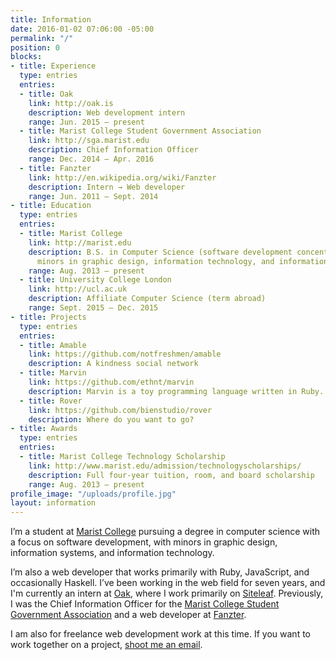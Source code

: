 ```yaml
---
title: Information
date: 2016-01-02 07:06:00 -05:00
permalink: "/"
position: 0
blocks:
- title: Experience
  type: entries
  entries:
  - title: Oak
    link: http://oak.is
    description: Web development intern
    range: Jun. 2015 – present
  - title: Marist College Student Government Association
    link: http://sga.marist.edu
    description: Chief Information Officer
    range: Dec. 2014 – Apr. 2016
  - title: Fanzter
    link: http://en.wikipedia.org/wiki/Fanzter
    description: Intern → Web developer
    range: Jun. 2011 – Sept. 2014
- title: Education
  type: entries
  entries:
  - title: Marist College
    link: http://marist.edu
    description: B.S. in Computer Science (software development concentration), with
      minors in graphic design, information technology, and information systems
    range: Aug. 2013 – present
  - title: University College London
    link: http://ucl.ac.uk
    description: Affiliate Computer Science (term abroad)
    range: Sept. 2015 – Dec. 2015
- title: Projects
  type: entries
  entries:
  - title: Amable
    link: https://github.com/notfreshmen/amable
    description: A kindness social network
  - title: Marvin
    link: https://github.com/ethnt/marvin
    description: Marvin is a toy programming language written in Ruby.
  - title: Rover
    link: https://github.com/bienstudio/rover
    description: Where do you want to go?
- title: Awards
  type: entries
  entries:
  - title: Marist College Technology Scholarship
    link: http://www.marist.edu/admission/technologyscholarships/
    description: Full four-year tuition, room, and board scholarship
    range: Aug. 2013 – present
profile_image: "/uploads/profile.jpg"
layout: information
---
```


I’m a student at [Marist College](http://marist.edu) pursuing a degree in computer science with a focus on software development, with minors in graphic design, information systems, and information technology.

I’m also a web developer that works primarily with Ruby, JavaScript, and occasionally Haskell. I’ve been working in the web field for seven years, and I'm currently an intern at [Oak](http://oak.is), where I work primarily on [Siteleaf](http://siteleaf.com). Previously, I was the Chief Information Officer for the [Marist College Student Government Association](http://sga.marist.edu) and a web developer at [Fanzter](http://en.wikipedia.org/wiki/Fanzter).

I am also <span data-availability-badge></span> for freelance web development work at this time. If you want to work together on a project, [shoot me an email](mailto:ethan.turkeltaub@gmail.com).

